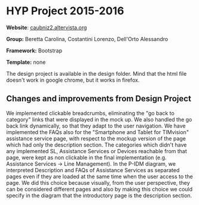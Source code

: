 # HYP Project 2015-2016
**Website**: [caubniz2.altervista.org](http://caubniz2.altervista.org/)

**Group:** Beretta Carolina, Costantini Lorenzo, Dell'Orto Alessandro

**Framework:** Bootstrap

**Template:** none

The design project is available in the design folder. Mind that the html file doesn't work in google chrome, but it works in firefox.



## Changes and improvements from Design Project

We implemented clickable breadcrumbs, eliminating the "go back to category" links that were displayed in the mock up. We also handled the go back link dynamically, so that they adapt to the user navigation.
We have implemented the FAQs also for the "Smartphone and Tablet for TIMvision" assistance service page, with respect to the mockup version of the page which had only the description section.
The categories which didn't have any implemented SL, Assistance Services or Devices reachable from that page, were kept as non clickable in the final implementation (e.g. Assistance Services -> Line Management).
In the P-IDM diagram, we interpreted Description and FAQs of Assistance Services as separated pages even if they are loaded at the same time when the user access to the page. We did this choice because visually, from the user perspective, they can be considered different pages and also by making this choice we could specify in the diagram that the introductory page is the description section.
